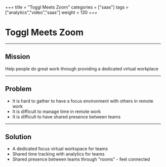 +++
title = "Toggl Meets Zoom"
categories = ["saas"]
tags = ["analytics","video","saas"]
weight = 130
+++

# Toggl Meets Zoom

---

## Mission

Help people do great work through providing a dedicated virtual workplace

---

## Problem

- It is hard to gather to have a focus environment with others in remote work
- It is difficult to manage time in remote work
- It is difficult to have shared presence between teams

---

## Solution

- A dedicated focus virtual workspace for teams
- Shared time tracking with analytics for teams
- Shared presence between teams through "rooms" - feel connected
